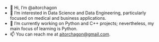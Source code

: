 - 👋 Hi, I’m @aitorchagon
- 👀 I’m interested in Data Science and Data Engineering, particularly focused on medical and business applications.
- 🌱 I’m currently working on Python and C++ projects; nevertheless, my main focus of learning is Python.
- 📫 You can reach me at aitorchagon@gmail.com.

<!---
aitorchagon/aitorchagon is a ✨ special ✨ repository because its `README.md` (this file) appears on your GitHub profile.
You can click the Preview link to take a look at your changes.
--->
